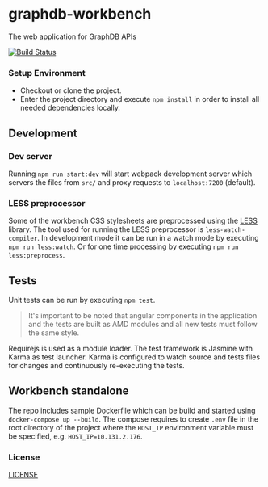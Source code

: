 # graphdb-workbench
The web application for GraphDB APIs

[![Build Status](https://travis-ci.com/Ontotext-AD/graphdb-workbench.svg?branch=master)](https://travis-ci.com/Ontotext-AD/graphdb-workbench)

### Setup Environment

* Checkout or clone the project.
* Enter the project directory and execute `npm install` in order to install all 
needed dependencies locally.

## Development

### Dev server

Running `npm run start:dev` will start webpack development server which servers 
the files from `src/` and proxy requests to `localhost:7200` (default).

### LESS preprocessor

Some of the workbench CSS stylesheets are preprocessed using the [LESS](http://lesscss.org/)
library. The tool used for running the LESS preprocessor is `less-watch-compiler`.
In development mode it can be run in a watch mode by executing `npm run less:watch`. 
Or for one time processing by executing `npm run less:preprocess`.

## Tests

Unit tests can be run by executing `npm test`. 

> It's important to be noted that angular components in the application and the 
tests are built as AMD modules and all new tests must follow the same style. 

Requirejs is used as a module loader. The test framework is Jasmine with Karma 
as test launcher. Karma is configured to watch source and tests files for 
changes and continuously re-executing the tests.

## Workbench standalone

The repo includes sample Dockerfile which can be build and started using `docker-compose up --build`. 
The compose requires to create `.env` file in the root directory of the project where the `HOST_IP` environment variable 
must be specified, e.g. `HOST_IP=10.131.2.176`.

### License
[LICENSE](licenses/LICENSE)
